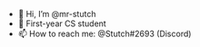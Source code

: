 - 👋 Hi, I’m @mr-stutch
- 🌱 First-year CS student
- 📫 How to reach me: @Stutch#2693 (Discord)

<!---
mr-stutch/mr-stutch is a ✨ special ✨ repository because its `README.md` (this file) appears on your GitHub profile.
You can click the Preview link to take a look at your changes.
--->
